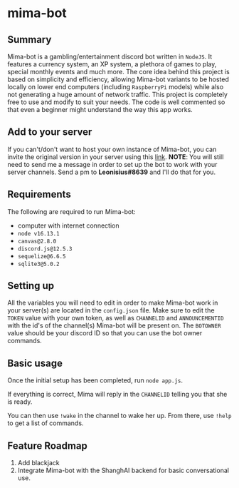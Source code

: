 # mima-bot

## Summary
  Mima-bot is a gambling/entertainment discord bot written in `NodeJS`. It features a currency system, an XP system, a plethora of games to play, special monthly events and much more. The core idea behind  this project is based on simplicity and efficiency, allowing Mima-bot variants to be hosted locally on lower end computers (including `RaspberryPi` models) while also not generating a huge amount of network traffic. This project is completely free to use and modify to suit your needs. The code is well commented so that even a beginner might understand the way this app works.

## Add to your server
  If you can't/don't want to host your own instance of Mima-bot, you can invite the original version in your server using this [link](https://discord.com/api/oauth2/authorize?client_id=856632684633522187&permissions=137707777088&scope=bot).
    **NOTE**: You will still need to send me a message in order to set up the bot to work with your server channels. Send a pm to **Leonisius#8639** and I'll do that for you.

## Requirements
  The following are required to run Mima-bot:
  - computer with internet connection
  - `node v16.13.1`
  - `canvas@2.8.0`
  - `discord.js@12.5.3`
  - `sequelize@6.6.5`
  - `sqlite3@5.0.2`

## Setting up
  All the variables you will need to edit in order to make Mima-bot work in your server(s) are located in the `config.json` file. Make sure to edit the `TOKEN` value with your own token, as well as `CHANNELID` and `ANNOUNCEMENTID` with the id's of the channel(s) Mima-bot will be present on. The `BOTOWNER` value should be your discord ID so that you can use the bot owner commands.

## Basic usage
  Once the initial setup has been completed, run `node app.js`.

  If everything is correct, Mima will reply in the `CHANNELID` telling you that she is ready.

  You can then use `!wake` in the channel to wake her up. From there, use `!help` to get a list of commands.

## Feature Roadmap
  1. Add blackjack
  2. Integrate Mima-bot with the ShanghAI backend for basic conversational use.

